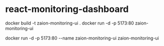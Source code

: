 # react-monitoring-dashboard
docker build -t zaion-monitoring-ui .
docker run -d -p 5173:80 zaion-monitoring-ui

docker run -d -p 5173:80 --name zaion-monitoring-ui zaion-monitoring-ui
